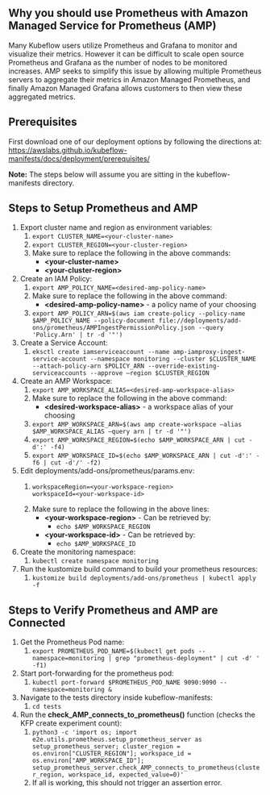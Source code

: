 ## Why you should use Prometheus with Amazon Managed Service for Prometheus (AMP)
Many Kubeflow users utilize Prometheus and Grafana to monitor and visualize their metrics. However it can be difficult to scale open source Prometheus and Grafana as the number of nodes to be monitored increases. AMP seeks to simplify this issue by allowing multiple Prometheus servers to aggregate their metrics in Amazon Managed Prometheus, and finally Amazon Managed Grafana allows customers to then view these aggregated metrics.

## Prerequisites
First download one of our deployment options by following the directions at: https://awslabs.github.io/kubeflow-manifests/docs/deployment/prerequisites/

**Note:** The steps below will assume you are sitting in the kubeflow-manifests directory.

## Steps to Setup Prometheus and AMP
1. Export cluster name and region as environment variables:
    1. `export CLUSTER_NAME=<your-cluster-name>`
    2. `export CLUSTER_REGION=<your-cluster-region>`
    3. Make sure to replace the following in the above commands:
        * **\<your-cluster-name\>**
        * **\<your-cluster-region\>**
2. Create an IAM Policy:
    1. `export AMP_POLICY_NAME=<desired-amp-policy-name>`
    2. Make sure to replace the following in the above command:
        * **\<desired-amp-policy-name\>** - a policy name of your choosing
    3. `export AMP_POLICY_ARN=$(aws iam create-policy --policy-name $AMP_POLICY_NAME --policy-document file://deployments/add-ons/prometheus/AMPIngestPermissionPolicy.json --query 'Policy.Arn' | tr -d '"')`
3. Create a Service Account:
    1. `eksctl create iamserviceaccount --name amp-iamproxy-ingest-service-account --namespace monitoring --cluster $CLUSTER_NAME --attach-policy-arn $POLICY_ARN --override-existing-serviceaccounts --approve —region $CLUSTER_REGION`
4. Create an AMP Workspace:
    1. `export AMP_WORKSPACE_ALIAS=<desired-amp-workspace-alias>`
    2. Make sure to replace the following in the above command:
        * **\<desired-workspace-alias\>** - a workspace alias of your choosing
    3. `export AMP_WORKSPACE_ARN=$(aws amp create-workspace —alias $AMP_WORKSPACE_ALIAS —query arn | tr -d '"')`
    4. `export AMP_WORKSPACE_REGION=$(echo $AMP_WORKSPACE_ARN | cut -d':' -f4)`
    5. `export AMP_WORKSPACE_ID=$(echo $AMP_WORKSPACE_ARN | cut -d':' -f6 | cut -d'/' -f2)`
5. Edit deployments/add-ons/prometheus/params.env:
    1. ```
       workspaceRegion=<your-workspace-region>
       workspaceId=<your-workspace-id>
       ```
    2. Make sure to replace the following in the above lines:
        * **\<your-workspace-region\>** - Can be retrieved by:
            * `echo $AMP_WORKSPACE_REGION`
        * **\<your-workspace-id\>** - Can be retrieved by:
            * `echo $AMP_WORKSPACE_ID`
6. Create the monitoring namespace:
    1. `kubectl create namespace monitoring`
7. Run the kustomize build command to build your prometheus resources:
    1. `kustomize build deployments/add-ons/prometheus | kubectl apply -f`

## Steps to Verify Prometheus and AMP are Connected
1. Get the Prometheus Pod name:
    1. `export PROMETHEUS_POD_NAME=$(kubectl get pods --namespace=monitoring | grep "prometheus-deployment" | cut -d' ' -f1)`
2. Start port-forwarding for the prometheus pod:
    1. `kubectl port-forward $PROMETHEUS_POD_NAME 9090:9090 --namespace=monitoring &`
3. Navigate to the tests directory inside kubeflow-manifests:
    1. `cd tests`
5. Run the **check_AMP_connects_to_prometheus()** function (checks the KFP create experiment count):
    1. `python3 -c 'import os; import e2e.utils.prometheus.setup_prometheus_server as setup_prometheus_server; cluster_region = os.environ["CLUSTER_REGION"]; workspace_id = os.environ["AMP_WORKSPACE_ID"]; setup_prometheus_server.check_AMP_connects_to_prometheus(cluster_region, workspace_id, expected_value=0)'`
    2. If all is working, this should not trigger an assertion error.
